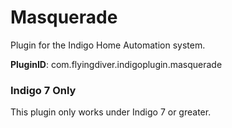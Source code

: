 # Masquerade

Plugin for the Indigo Home Automation system.



**PluginID**: com.flyingdiver.indigoplugin.masquerade

### Indigo 7 Only

This plugin only works under Indigo 7 or greater.


